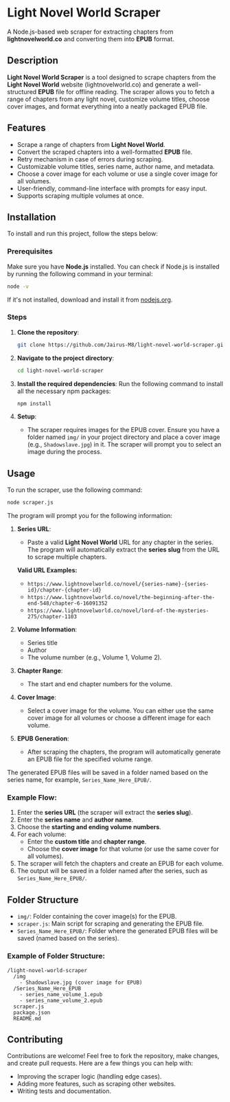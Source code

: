 # Light Novel World Scraper

A Node.js-based web scraper for extracting chapters from **lightnovelworld.co** and converting them into **EPUB** format.

## Description

**Light Novel World Scraper** is a tool designed to scrape chapters from the **Light Novel World** website (lightnovelworld.co) and generate a well-structured **EPUB** file for offline reading. The scraper allows you to fetch a range of chapters from any light novel, customize volume titles, choose cover images, and format everything into a neatly packaged EPUB file.

## Features

- Scrape a range of chapters from **Light Novel World**.
- Convert the scraped chapters into a well-formatted **EPUB** file.
- Retry mechanism in case of errors during scraping.
- Customizable volume titles, series name, author name, and metadata.
- Choose a cover image for each volume or use a single cover image for all volumes.
- User-friendly, command-line interface with prompts for easy input.
- Supports scraping multiple volumes at once.

## Installation

To install and run this project, follow the steps below:

### Prerequisites

Make sure you have **Node.js** installed. You can check if Node.js is installed by running the following command in your terminal:

```bash
node -v
```

If it's not installed, download and install it from [nodejs.org](https://nodejs.org/).

### Steps

1. **Clone the repository**:
    ```bash
    git clone https://github.com/Jairus-M8/light-novel-world-scraper.git
    ```

2. **Navigate to the project directory**:
    ```bash
    cd light-novel-world-scraper
    ```

3. **Install the required dependencies**:
    Run the following command to install all the necessary npm packages:
    ```bash
    npm install
    ```

4. **Setup**:
    - The scraper requires images for the EPUB cover. Ensure you have a folder named `img/` in your project directory and place a cover image (e.g., `Shadowslave.jpg`) in it. The scraper will prompt you to select an image during the process.

## Usage

To run the scraper, use the following command:

```bash
node scraper.js
```

The program will prompt you for the following information:

1. **Series URL**:
    - Paste a valid **Light Novel World** URL for any chapter in the series. The program will automatically extract the **series slug** from the URL to scrape multiple chapters.

    **Valid URL Examples:**
    - `https://www.lightnovelworld.co/novel/{series-name}-{series-id}/chapter-{chapter-id}`
    - `https://www.lightnovelworld.co/novel/the-beginning-after-the-end-548/chapter-6-16091352`
    - `https://www.lightnovelworld.co/novel/lord-of-the-mysteries-275/chapter-1103`

2. **Volume Information**:
    - Series title
    - Author
    - The volume number (e.g., Volume 1, Volume 2).

3. **Chapter Range**:
    - The start and end chapter numbers for the volume.

4. **Cover Image**:
    - Select a cover image for the volume. You can either use the same cover image for all volumes or choose a different image for each volume.

5. **EPUB Generation**:
    - After scraping the chapters, the program will automatically generate an EPUB file for the specified volume range.

The generated EPUB files will be saved in a folder named based on the series name, for example, `Series_Name_Here_EPUB/`.

### Example Flow:
1. Enter the **series URL** (the scraper will extract the **series slug**).
2. Enter the **series name** and **author name**.
3. Choose the **starting and ending volume numbers**.
4. For each volume:
   - Enter the **custom title** and **chapter range**.
   - Choose the **cover image** for that volume (or use the same cover for all volumes).
5. The scraper will fetch the chapters and create an EPUB for each volume.
6. The output will be saved in a folder named after the series, such as `Series_Name_Here_EPUB/`.

## Folder Structure

- `img/`: Folder containing the cover image(s) for the EPUB.
- `scraper.js`: Main script for scraping and generating the EPUB file.
- `Series_Name_Here_EPUB/`: Folder where the generated EPUB files will be saved (named based on the series).

### Example of Folder Structure:

```
/light-novel-world-scraper
  /img
    - Shadowslave.jpg (cover image for EPUB)
  /Series_Name_Here_EPUB
    - series_name_volume_1.epub
    - series_name_volume_2.epub
  scraper.js
  package.json
  README.md
```

## Contributing

Contributions are welcome! Feel free to fork the repository, make changes, and create pull requests. Here are a few things you can help with:

- Improving the scraper logic (handling edge cases).
- Adding more features, such as scraping other websites.
- Writing tests and documentation.
